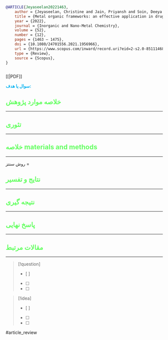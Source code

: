 
```bibtex
@ARTICLE{Jeyaseelan20221463,
	author = {Jeyaseelan, Christine and Jain, Priyansh and Soin, Deeya and Gupta, Deepshikha},
	title = {Metal organic frameworks: an effective application in drug delivery systems},
	year = {2022},
	journal = {Inorganic and Nano-Metal Chemistry},
	volume = {52},
	number = {12},
	pages = {1463 – 1475},
	doi = {10.1080/24701556.2021.1956966},
	url = {https://www.scopus.com/inward/record.uri?eid=2-s2.0-85111468864&doi=10.1080%2f24701556.2021.1956966&partnerID=40&md5=511b53022003ae8e6eaa5e095fbcdc63},
	type = {Review},
	source = {Scopus},
}



```

[[|PDF]]

**<span style="color:#00b0f0">سوال یا هدف:</span>**



## <span style="color:#64ff61">خلاصه موارد پژوهش</span>
---

## <span style="color:#64ff61">تئوری</span>
---



## <span style="color:#64ff61">خلاصه materials and methods</span>
---

روش سنتز = 



## <span style="color:#64ff61"> نتایج و تفسیر</span>
---



## <span style="color:#64ff61">نتیجه گیری</span>
---



## <span style="color:#64ff61">پاسخ نهایی</span>
---




## <span style="color:#64ff61">مقالات مرتبط</span>
---





> [!question] 
>- [ ] 
>- [ ]  
>- [ ] 


> [!idea] 
> - [ ] 
>- [ ] 
>- [ ] 



#article_review
